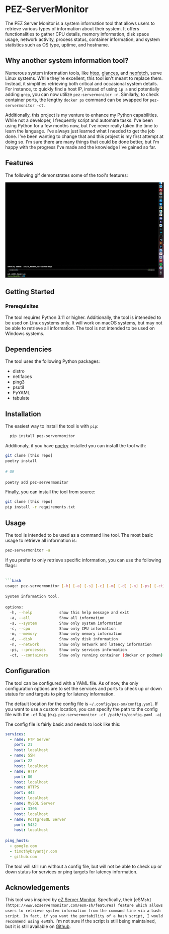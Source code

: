 # PEZ-ServerMonitor

The PEZ Server Monitor is a system information tool that allows users to retrieve various types of information about their system. It offers functionalities to gather CPU details, memory information, disk space usage, network activity, process status, container information, and system statistics such as OS type, uptime, and hostname.

## Why another system information tool?

Numerous system information tools, like [htop](https://htop.dev/), [glances](https://nicolargo.github.io/glances/), and [neofetch](https://github.com/dylanaraps/neofetch), serve Linux systems. While they're excellent, this tool isn't meant to replace them. Instead, it simplifies retrieving both critical and occasional system details. For instance, to quickly find a host IP, instead of using `ip a` and potentially adding `grep`, you can now utilize `pez-servermonitor -n`. Similarly, to check container ports, the lengthy `docker ps` command can be swapped for `pez-servermonitor -ct`.

Additionally, this project is my venture to enhance my Python capabilities. While not a developer, I frequently script and automate tasks. I've been using Python for a few months now, but I've never really taken the time to learn the language. I've always just learned what I needed to get the job done. I've been wanting to change that and this project is my first attempt at doing so. I'm sure there are many things that could be done better, but I'm happy with the progress I've made and the knowledge I've gained so far.


## Features

The following gif demonstrates some of the tool's features:

![pez-sm-gif](./images/pez-sm-2.gif)

## Getting Started

### Prerequisites

The tool requires Python 3.11 or higher. Additionally, the tool is inteneded to be used on Linux systems only. It will work on macOS systems, but may not be able to retrieve all information. The tool is not intended to be used on Windows systems.

## Dependencies

The tool uses the following Python packages:

- distro
- netifaces
- ping3
- psutil
- PyYAML
- tabulate

## Installation

The easiest way to install the tool is with `pip`:

```bash
  pip install pez-servermonitor
```

Additionaly, if you have [poetry](https://python-poetry.org/) installed you can install the tool with:

```bash
git clone [this repo]
poetry install

# OR

poetry add pez-servermonitor
```

Finally, you can install the tool from source:

```bash
git clone [this repo]
pip install -r requirements.txt
```

## Usage

The tool is intended to be used as a command line tool. The most basic usage to retrieve all information is:

```bash
pez-servermonitor -a
```

If you prefer to only retrieve specific information, you can use the following flags:

```bash

```bash
usage: pez-servermonitor [-h] [-a] [-s] [-c] [-m] [-d] [-n] [-ps] [-ct]

System information tool.

options:
  -h, --help            show this help message and exit
  -a, --all             Show all information
  -s, --system          Show only system information
  -c, --cpu             Show only CPU information
  -m, --memory          Show only memory information
  -d, --disk            Show only disk information
  -n, --network         Show only network and latency information
  -ps, --processes      Show only services information
  -ct, --containers     Show only running container (docker or podman) information
```

## Configuration

The tool can be configured with a YAML file. As of now, the only configuration options are to set the services and ports to check up or down status for and targets to ping for latency information.

The default location for the config file is `~/.config/pez-sm/config.yaml`. If you want to use a custom location, you can specify the path to the config file with the `-cf` flag (e.g. `pez-servermonitor -cf /path/to/config.yaml -a`)

The config file is fairly basic and needs to look like this:

```yaml
services:
  - name: FTP Server
    port: 21
    host: localhost
  - name: SSH
    port: 22
    host: localhost
  - name: HTTP
    port: 80
    host: localhost
  - name: HTTPS
    port: 443
    host: localhost
  - name: MySQL Server
    port: 3306
    host: localhost
  - name: PostgreSQL Server
    port: 5432
    host: localhost

ping_hosts:
  - google.com
  - timothybryantjr.com
  - github.com
```

The tool will still run without a config file, but will not be able to check up or down status for services or ping targets for latency information.

## Acknowledgements

This tool was inspired by [eZ Server Monitor](https://www.ezservermonitor.com/). Specfically, their [eSM`sh](https://www.ezservermonitor.com/esm-sh/features) feature which allows users to retrieve system information from the command line via a bash script. In fact, if you want the portability of a bash script, I would recommend using eSM`sh. I'm not sure if the script is still being maintained, but it is still available on [Github](https://github.com/shevabam/ezservermonitor-sh).
